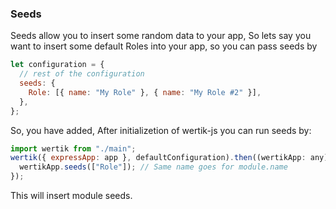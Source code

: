 ### Seeds

Seeds allow you to insert some random data to your app, So lets say you want to insert some default Roles into your app, so you can pass seeds by

```javascript
let configuration = {
  // rest of the configuration
  seeds: {
    Role: [{ name: "My Role" }, { name: "My Role #2" }],
  },
};
```

So, you have added, After initializetion of wertik-js you can run seeds by:

```javascript
import wertik from "./main";
wertik({ expressApp: app }, defaultConfiguration).then((wertikApp: any) => {
  wertikApp.seeds(["Role"]); // Same name goes for module.name
});
```

This will insert module seeds.
